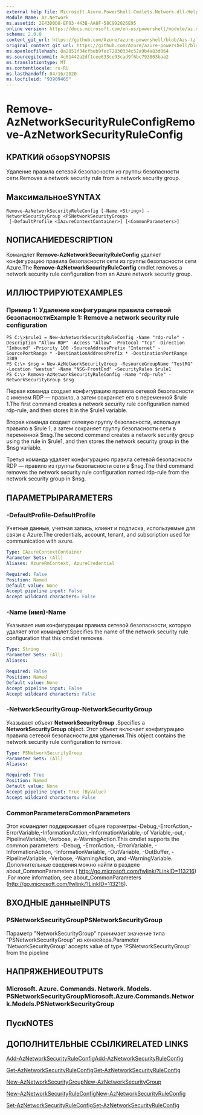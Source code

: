 ```yaml
---
external help file: Microsoft.Azure.PowerShell.Cmdlets.Network.dll-Help.xml
Module Name: Az.Network
ms.assetid: 2E43D0D8-EF93-443B-AA8F-58C992026E95
online version: https://docs.microsoft.com/en-us/powershell/module/az.network/remove-aznetworksecurityruleconfig
schema: 2.0.0
content_git_url: https://github.com/Azure/azure-powershell/blob/Azs-tzl/src/Network/Network/help/Remove-AzNetworkSecurityRuleConfig.md
original_content_git_url: https://github.com/Azure/azure-powershell/blob/Azs-tzl/src/Network/Network/help/Remove-AzNetworkSecurityRuleConfig.md
ms.openlocfilehash: 8a2851f34cfbeb9fec72830334c52a9b4a83d064
ms.sourcegitcommit: 4c61442a2df1cee633ce93cad9f6bc793803baa2
ms.translationtype: MT
ms.contentlocale: ru-RU
ms.lasthandoff: 04/16/2020
ms.locfileid: "93909465"
---
```

# <span data-ttu-id="8f74b-101">Remove-AzNetworkSecurityRuleConfig</span><span class="sxs-lookup"><span data-stu-id="8f74b-101">Remove-AzNetworkSecurityRuleConfig</span></span>

## <span data-ttu-id="8f74b-102">КРАТКИй обзор</span><span class="sxs-lookup"><span data-stu-id="8f74b-102">SYNOPSIS</span></span>
<span data-ttu-id="8f74b-103">Удаление правила сетевой безопасности из группы безопасности сети.</span><span class="sxs-lookup"><span data-stu-id="8f74b-103">Removes a network security rule from a network security group.</span></span>

## <span data-ttu-id="8f74b-104">Максимальное</span><span class="sxs-lookup"><span data-stu-id="8f74b-104">SYNTAX</span></span>

```
Remove-AzNetworkSecurityRuleConfig [-Name <String>] -NetworkSecurityGroup <PSNetworkSecurityGroup>
 [-DefaultProfile <IAzureContextContainer>] [<CommonParameters>]
```

## <span data-ttu-id="8f74b-105">NОПИСАНИЕ</span><span class="sxs-lookup"><span data-stu-id="8f74b-105">DESCRIPTION</span></span>
<span data-ttu-id="8f74b-106">Командлет **Remove-AzNetworkSecurityRuleConfig** удаляет конфигурацию правила безопасности сети из группы безопасности сети Azure.</span><span class="sxs-lookup"><span data-stu-id="8f74b-106">The **Remove-AzNetworkSecurityRuleConfig** cmdlet removes a network security rule configuration from an Azure network security group.</span></span>

## <span data-ttu-id="8f74b-107">ИЛЛЮСТРИРУЮТ</span><span class="sxs-lookup"><span data-stu-id="8f74b-107">EXAMPLES</span></span>

### <span data-ttu-id="8f74b-108">Пример 1: Удаление конфигурации правила сетевой безопасности</span><span class="sxs-lookup"><span data-stu-id="8f74b-108">Example 1: Remove a network security rule configuration</span></span>
```
PS C:\>$rule1 = New-AzNetworkSecurityRuleConfig -Name "rdp-rule" -Description "Allow RDP" -Access "Allow" -Protocol "Tcp" -Direction "Inbound" -Priority 100 -SourceAddressPrefix "Internet" -SourcePortRange * -DestinationAddressPrefix * -DestinationPortRange 3389
PS C:\> $nsg = New-AzNetworkSecurityGroup -ResourceGroupName "TestRG" -Location "westus" -Name "NSG-FrontEnd" -SecurityRules $rule1
PS C:\> Remove-AzNetworkSecurityRuleConfig -Name "rdp-rule" -NetworkSecurityGroup $nsg
```

<span data-ttu-id="8f74b-109">Первая команда создает конфигурацию правила сетевой безопасности с именем RDP — правило, а затем сохраняет его в переменной $rule 1.</span><span class="sxs-lookup"><span data-stu-id="8f74b-109">The first command creates a network security rule configuration named rdp-rule, and then stores it in the $rule1 variable.</span></span>

<span data-ttu-id="8f74b-110">Вторая команда создает сетевую группу безопасности, используя правило в $rule 1, а затем сохраняет группу безопасности сети в переменной $nsg.</span><span class="sxs-lookup"><span data-stu-id="8f74b-110">The second command creates a network security group using the rule in $rule1, and then stores the network security group in the $nsg variable.</span></span>

<span data-ttu-id="8f74b-111">Третья команда удаляет конфигурацию правила сетевой безопасности RDP — правило из группы безопасности сети в $nsg.</span><span class="sxs-lookup"><span data-stu-id="8f74b-111">The third command removes the network security rule configuration named rdp-rule from the network security group in $nsg.</span></span>

## <span data-ttu-id="8f74b-112">ПАРАМЕТРЫ</span><span class="sxs-lookup"><span data-stu-id="8f74b-112">PARAMETERS</span></span>

### <span data-ttu-id="8f74b-113">-DefaultProfile</span><span class="sxs-lookup"><span data-stu-id="8f74b-113">-DefaultProfile</span></span>
<span data-ttu-id="8f74b-114">Учетные данные, учетная запись, клиент и подписка, используемые для связи с Azure.</span><span class="sxs-lookup"><span data-stu-id="8f74b-114">The credentials, account, tenant, and subscription used for communication with azure.</span></span>

```yaml
Type: IAzureContextContainer
Parameter Sets: (All)
Aliases: AzureRmContext, AzureCredential

Required: False
Position: Named
Default value: None
Accept pipeline input: False
Accept wildcard characters: False
```

### <span data-ttu-id="8f74b-115">-Name (имя)</span><span class="sxs-lookup"><span data-stu-id="8f74b-115">-Name</span></span>
<span data-ttu-id="8f74b-116">Указывает имя конфигурации правила сетевой безопасности, которую удаляет этот командлет.</span><span class="sxs-lookup"><span data-stu-id="8f74b-116">Specifies the name of the network security rule configuration that this cmdlet removes.</span></span>

```yaml
Type: String
Parameter Sets: (All)
Aliases: 

Required: False
Position: Named
Default value: None
Accept pipeline input: False
Accept wildcard characters: False
```

### <span data-ttu-id="8f74b-117">-NetworkSecurityGroup</span><span class="sxs-lookup"><span data-stu-id="8f74b-117">-NetworkSecurityGroup</span></span>
<span data-ttu-id="8f74b-118">Указывает объект **NetworkSecurityGroup** .</span><span class="sxs-lookup"><span data-stu-id="8f74b-118">Specifies a **NetworkSecurityGroup** object.</span></span>
<span data-ttu-id="8f74b-119">Этот объект включает конфигурацию правила сетевой безопасности для удаления.</span><span class="sxs-lookup"><span data-stu-id="8f74b-119">This object contains the network security rule configuration to remove.</span></span>

```yaml
Type: PSNetworkSecurityGroup
Parameter Sets: (All)
Aliases: 

Required: True
Position: Named
Default value: None
Accept pipeline input: True (ByValue)
Accept wildcard characters: False
```

### <span data-ttu-id="8f74b-120">CommonParameters</span><span class="sxs-lookup"><span data-stu-id="8f74b-120">CommonParameters</span></span>
<span data-ttu-id="8f74b-121">Этот командлет поддерживает общие параметры:-Debug,-ErrorAction,-ErrorVariable,-InformationAction,-InformationVariable,-of Variable,-out,-PipelineVariable,-Verbose, и-WarningAction.</span><span class="sxs-lookup"><span data-stu-id="8f74b-121">This cmdlet supports the common parameters: -Debug, -ErrorAction, -ErrorVariable, -InformationAction, -InformationVariable, -OutVariable, -OutBuffer, -PipelineVariable, -Verbose, -WarningAction, and -WarningVariable.</span></span> <span data-ttu-id="8f74b-122">Дополнительные сведения можно найти в разделе about_CommonParameters ( http://go.microsoft.com/fwlink/?LinkID=113216) .</span><span class="sxs-lookup"><span data-stu-id="8f74b-122">For more information, see about_CommonParameters (http://go.microsoft.com/fwlink/?LinkID=113216).</span></span>

## <span data-ttu-id="8f74b-123">ВХОДНЫЕ данные</span><span class="sxs-lookup"><span data-stu-id="8f74b-123">INPUTS</span></span>

### <span data-ttu-id="8f74b-124">PSNetworkSecurityGroup</span><span class="sxs-lookup"><span data-stu-id="8f74b-124">PSNetworkSecurityGroup</span></span>
<span data-ttu-id="8f74b-125">Параметр "NetworkSecurityGroup" принимает значение типа "PSNetworkSecurityGroup" из конвейера.</span><span class="sxs-lookup"><span data-stu-id="8f74b-125">Parameter 'NetworkSecurityGroup' accepts value of type 'PSNetworkSecurityGroup' from the pipeline</span></span>

## <span data-ttu-id="8f74b-126">НАПРЯЖЕНИЕ</span><span class="sxs-lookup"><span data-stu-id="8f74b-126">OUTPUTS</span></span>

### <span data-ttu-id="8f74b-127">Microsoft. Azure. Commands. Network. Models. PSNetworkSecurityGroup</span><span class="sxs-lookup"><span data-stu-id="8f74b-127">Microsoft.Azure.Commands.Network.Models.PSNetworkSecurityGroup</span></span>

## <span data-ttu-id="8f74b-128">Пуск</span><span class="sxs-lookup"><span data-stu-id="8f74b-128">NOTES</span></span>

## <span data-ttu-id="8f74b-129">ДОПОЛНИТЕЛЬНЫЕ ССЫЛКИ</span><span class="sxs-lookup"><span data-stu-id="8f74b-129">RELATED LINKS</span></span>

[<span data-ttu-id="8f74b-130">Add-AzNetworkSecurityRuleConfig</span><span class="sxs-lookup"><span data-stu-id="8f74b-130">Add-AzNetworkSecurityRuleConfig</span></span>](./Add-AzNetworkSecurityRuleConfig.md)

[<span data-ttu-id="8f74b-131">Get-AzNetworkSecurityRuleConfig</span><span class="sxs-lookup"><span data-stu-id="8f74b-131">Get-AzNetworkSecurityRuleConfig</span></span>](./Get-AzNetworkSecurityRuleConfig.md)

[<span data-ttu-id="8f74b-132">New-AzNetworkSecurityGroup</span><span class="sxs-lookup"><span data-stu-id="8f74b-132">New-AzNetworkSecurityGroup</span></span>](./New-AzNetworkSecurityGroup.md)

[<span data-ttu-id="8f74b-133">New-AzNetworkSecurityRuleConfig</span><span class="sxs-lookup"><span data-stu-id="8f74b-133">New-AzNetworkSecurityRuleConfig</span></span>](./New-AzNetworkSecurityRuleConfig.md)

[<span data-ttu-id="8f74b-134">Set-AzNetworkSecurityRuleConfig</span><span class="sxs-lookup"><span data-stu-id="8f74b-134">Set-AzNetworkSecurityRuleConfig</span></span>](./Set-AzNetworkSecurityRuleConfig.md)


